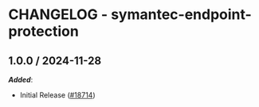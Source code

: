 # CHANGELOG - symantec-endpoint-protection

<!-- towncrier release notes start -->

## 1.0.0 / 2024-11-28

***Added***:

* Initial Release ([#18714](https://github.com/DataDog/integrations-core/pull/18714))

